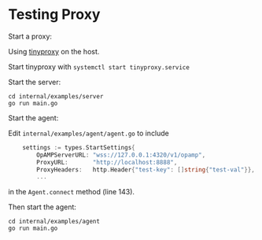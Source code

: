 # Testing Proxy

Start a proxy:

Using [tinyproxy](https://tinyproxy.github.io/) on the host.

Start tinyproxy with `systemctl start tinyproxy.service`

Start the server:
```
cd internal/examples/server
go run main.go
```

Start the agent:

Edit `internal/examples/agent/agent.go` to include

```go
	settings := types.StartSettings{
		OpAMPServerURL: "wss://127.0.0.1:4320/v1/opamp",
		ProxyURL:       "http://localhost:8888",
		ProxyHeaders:   http.Header{"test-key": []string{"test-val"}},
        ...
```
in the `Agent.connect` method (line 143).

Then start the agent:

```
cd internal/examples/agent
go run main.go
```
